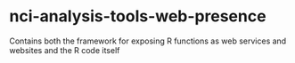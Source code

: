 nci-analysis-tools-web-presence
===============================

Contains both the framework for exposing R functions as web services and websites and the R code itself
